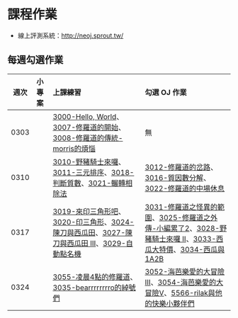 # 課程作業

* 線上評測系統：http://neoj.sprout.tw/

## 每週勾選作業


| 週次   | 小專案   | 上課練習                                        | 勾選 OJ 作業                                 |
| :----: | :------- | :---------                                      | :---------                                   |
|  0303  |          | 	[3000-Hello, World](https://neoj.sprout.tw/problem/3000/)、[3007-修羅道的開始](https://neoj.sprout.tw/problem/3007/)、[3008-修羅道的傳統-morris的煩惱](https://neoj.sprout.tw/problem/3008/)	   | 	無	  |
|  0310  |          | 	[3010-野豬騎士來囉](https://neoj.sprout.tw/problem/3010/)、[3011-三元排序](https://neoj.sprout.tw/problem/3011/)、[3018-判斷質數](https://neoj.sprout.tw/problem/3018/)、[3021-輾轉相除法](https://neoj.sprout.tw/problem/3021/)	   | 	[3012-修羅道的岔路](https://neoj.sprout.tw/problem/3012/)、[3016-質因數分解](https://neoj.sprout.tw/problem/3016/)、[3022-修羅道的中場休息](https://neoj.sprout.tw/problem/3022/)	  |
|  0317  |          |   [3019-來印三角形吧](https://neoj.sprout.tw/problem/3019/)、[3020-印三角形](https://neoj.sprout.tw/problem/3020/)、[3024-陳刀與西瓜田](https://neoj.sprout.tw/problem/3024/)、[3027-陳刀與西瓜田 III](https://neoj.sprout.tw/problem/3027/)、[3029-自動點名機](https://neoj.sprout.tw/problem/3029/) |   [3031-修羅道之怪異的範圍](https://neoj.sprout.tw/problem/3031/)、[3025-修羅道之外傳-小編累了2](https://neoj.sprout.tw/problem/3025/)、[3028-野豬騎士來囉 II](https://neoj.sprout.tw/problem/3028/)、[3033-西瓜大特價](https://neoj.sprout.tw/problem/3033/)、[3034-西瓜與1A2B](https://neoj.sprout.tw/problem/3034/)     |
|  0324  |          |   [3055-凌晨4點的修羅道](https://neoj.sprout.tw/problem/3055/)、[3035-bearrrrrrrro的綽號們](https://neoj.sprout.tw/problem/3035/)  |  [3052-海芭樂愛的大冒險III](https://neoj.sprout.tw/problem/3052/)、[3054-海芭樂愛的大冒險V](https://neoj.sprout.tw/problem/3054/)、[5566-rilak與他的快樂小夥伴們](https://neoj.sprout.tw/problem/5566)  |
